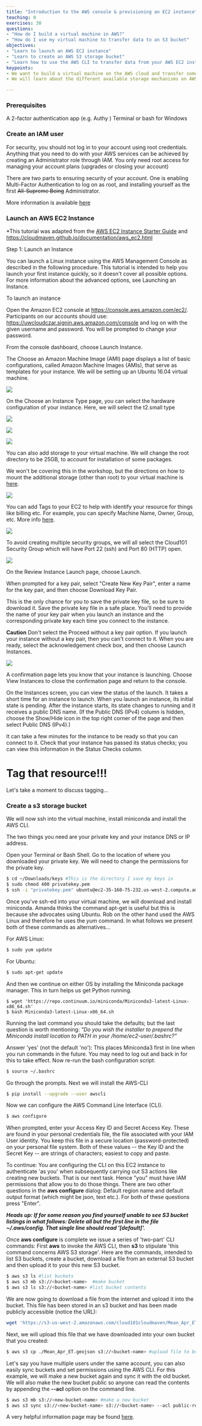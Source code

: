 ```yaml
---
title: "Introduction to the AWS console & provisioning an EC2 instance"
teaching: 0
exercises: 30
questions:
- "How do I build a virtual machine in AWS?"
- "How do I use my virtual machine to transfer data to an S3 bucket"
objectives:
- "Learn to launch an AWS EC2 instance"
- "Learn to create an AWS S3 storage bucket"
- "Learn how to use the AWS CLI to transfer data from your AWS EC2 instance to the S3 storage bucket"
keypoints:
- We want to build a virtual machine on the AWS cloud and transfer some data into storage.
- We will learn about the different available storage mechanisms on AWS

---
```


### Prerequisites
A 2-factor authentication app (e.g. Authy ) 
Terminal or bash for Windows

### Create an IAM user
For security, you should not log in to your account using root credentials. Anything that you need 
to do with your AWS services can be achieved by creating an Administrator role through IAM. You 
only need root access for managing your account plans (upgrades or closing your account)

There are two parts to ensuring security of your account. One is enabling Multi-Factor Authentication 
to log on as root, and installing yourself as the first ~~All-Supreme Being~~ Administrator. 

More information is available [here](http://docs.aws.amazon.com/AWSEC2/latest/UserGuide/get-set-up-for-amazon-ec2.html)

### Launch an AWS EC2 Instance
*This tutorial was adapted from the 
[AWS EC2 Instance Starter Guide](http://docs.aws.amazon.com/AWSEC2/latest/UserGuide/EC2_GetStarted.html) 
and https://cloudmaven.github.io/documentation/aws_ec2.html

Step 1: Launch an Instance

You can launch a Linux instance using the AWS Management Console as described in the following procedure. This 
tutorial is intended to help you launch your first instance quickly, so it doesn't cover all possible options. 
For more information about the advanced options, see Launching an Instance.

To launch an instance

Open the Amazon EC2 console at https://console.aws.amazon.com/ec2/.
Participants on our accounts should use: https://uwcloudczar.signin.aws.amazon.com/console and log 
on with the given username and password. You will be prompted to change your password. 

From the console dashboard, choose Launch Instance.

The Choose an Amazon Machine Image (AMI) page displays a list of basic configurations, called Amazon Machine 
Images (AMIs), that serve as templates for your instance. We will be setting up an Ubuntu 16.04 virtual machine. 

![](/dssg2017/fig/01-aws-intro-0001.png)

On the Choose an Instance Type page, you can select the hardware configuration of your instance. 
Here, we will select the t2.small type

![](/dssg2017/fig/01-aws-intro-0002.png)

![](/dssg2017/fig/01-aws-intro-0003.png)

![](/dssg2017/fig/01-aws-intro-0004.png)


You can also add storage to your virtual machine. We will change the root directory to be 25GB, to account for 
installation of some packages. 

We won't be covering this in the workshop, but the directions on how to mount the additional storage (other than root) 
to your virtual machine is [here](https://cloudmaven.github.io/documentation/aws_ec2.html#mounting-the-attached-volume). 

![](/dssg2017/fig/01-aws-intro-0005.png)

You can add Tags to your EC2 to help with identify your resource for things like billing etc. For example, you can 
specify Machine Name, Owner, Group, etc. 
More info [here](http://docs.aws.amazon.com/AWSEC2/latest/UserGuide/Using_Tags.html#tag-basics).

![](/dssg2017/fig/01-aws-intro-0006.png)


To avoid creating multiple security groups, we will all select the Cloud101 Security Group which will have 
Port 22 (ssh) and Port 80 (HTTP) open. 

![](/dssg2017/fig/01-aws-intro-0007.png)


On the Review Instance Launch page, choose Launch.

When prompted for a key pair, select "Create New Key Pair", enter a name for the key pair, and then 
choose Download Key Pair. 

This is the only chance for you to save the private key file, so be sure to download it. Save the private key 
file in a safe place. You'll need to provide the name of your key pair when you launch an instance and the 
corresponding private key each time you connect to the instance.

**Caution**
Don't select the Proceed without a key pair option. If you launch your instance without a key pair, then you can't 
connect to it.  When you are ready, select the acknowledgement check box, and then choose Launch Instances.

![](/dssg2017/fig/01-aws-intro-0008.png)

A confirmation page lets you know that your instance is launching. Choose View Instances to close the confirmation 
page and return to the console.

On the Instances screen, you can view the status of the launch. It takes a short time for an instance to launch. 
When you launch an instance, its initial state is pending. After the instance starts, its state changes to running 
and it receives a public DNS name. (If the Public DNS (IPv4) column is hidden, choose the Show/Hide icon in the 
top right corner of the page and then select Public DNS (IPv4).)

It can take a few minutes for the instance to be ready so that you can connect to it. Check that your instance has 
passed its status checks; you can view this information in the Status Checks column.


# Tag that resource!!!


Let's take a moment to discuss tagging...


### Create a s3 storage bucket

We will now ssh into the virtual machine, install miniconda and install the AWS CLI. 

The two things you need are your private key and your instance DNS or IP address. 

Open your Terminal or Bash Shell. Go to the location of where you downloaded your private key. We will need 
to change the permissions for the private key. 


```bash
$ cd ~/Downloads/keys #This is the directory I save my keys in
$ sudo chmod 400 privatekey.pem
$ ssh -i "privatekey.pem" ubuntu@ec2-35-160-75-232.us-west-2.compute.amazonaws.com
```

Once you've ssh-ed into your virtual machine, we will download and install miniconda. Amanda thinks the command
apt-get is useful but this is because she advocates using Ubuntu.  Rob on the other hand used the AWS Linux and 
therefore he uses the *yum* command. In what follows we present both of these commands as alternatives...


For AWS Linux: 

```bash
$ sudo yum update
```

For Ubuntu:

```bash
$ sudo apt-get update
```

And then we continue on either OS by installing the Miniconda package manager.  This in turn helps us get
Python running.

```
$ wget 'https://repo.continuum.io/miniconda/Miniconda3-latest-Linux-x86_64.sh'
$ bash Miniconda3-latest-Linux-x86_64.sh
```


Running the last command you should take the defaults; but the last question is worth mentioning: 
*"Do you wish the installer to prepend the Miniconda install location to PATH in your /home/ec2-user/.bashrc?"*


Answer 'yes' (not the default 'no'): This places Miniconda3 first in line when you run commands in the future.
You may need to log out and back in for this to take effect.  Now re-run the bash configuration script:


```bash
$ source ~/.bashrc
```

Go through the prompts. Next we will install the AWS-CLI

```bash
$ pip install --upgrade --user awscli
```

Now we can configure the AWS Command Line Interface (CLI). 


```bash
$ aws configure
```


When prompted, enter your Access Key ID and Secret Access Key.  These are found in your personal credentials
file, the file associated with your IAM User identity. You keep this file in a secure location (password-protected)
on your personal file system. Both of these values -- the Key ID and the Secret Key -- are strings of characters; 
easiest to copy and paste.

To continue: You are configuring the CLI on this EC2 instance to authenticate 'as you' when subsequently carrying 
out S3 actions like creating new buckets. That is our next task. Hence "you" must have IAM permissions that allow you 
to do those things.  There are two other questions in the **aws configure** dialog: Default region name and default 
output format (which might be json, text etc.).  For both of these questions press "Enter". 


***Heads up: If for some reason you find yourself unable to see S3 bucket listings in what follows: Delete all but 
the first line in the file ~/.aws/config.  That single line should read '[default]'.***


Once **aws configure** is complete we issue a series of 'two-part' CLI commands: First **aws** to invoke the AWS CLI, 
then **s3** to stipulate 'this command concerns AWS S3 storage'. Here are the commands, intended to list S3 buckets, 
create a bucket, download a file from an external S3 bucket and then upload it to your this new S3 bucket. 

```bash
$ aws s3 ls #list buckets
$ aws s3 mb s3://<bucket-name>  #make bucket
$ aws s3 ls s3://<bucket-name> #list bucket contents
```

We are now going to download a file from the internet and upload it into the bucket. This file has been stored 
in an s3 bucket and has been made publicly accessible (notice the URL):

```bash
wget 'https://s3-us-west-2.amazonaws.com/cloud101cloudmaven/Mean_Apr_ET.geojson'
```

Next, we will upload this file that we have downloaded into your own bucket that you created:


```bash
$ aws s3 cp ./Mean_Apr_ET.geojson s3://<bucket-name> #upload file to bucket
```

Let's say you have multiple users under the same account, you can also easily sync buckets and set permissions using 
the AWS CLI. For this example, we will make a new bucket again and sync it with the old bucket. We will also make the
new bucket public so anyone can read the contents by appending the **--acl** option on the command line. 

```bash
$ aws s3 mb s3://<new-bucket-name> #make a new bucket 
$ aws s3 sync s3://<new-bucket-name> s3://<bucket-name> --acl public-read #sync your bucket with the cloud101 bucket and allow public read access
```

A very helpful information page may be found [here](http://docs.aws.amazon.com/cli/latest/userguide/using-s3-commands.html).
